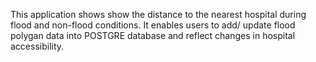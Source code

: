 This application shows show the distance to the nearest hospital during flood and non-flood conditions.
It enables users to add/ update flood polygan data into POSTGRE database and reflect changes in hospital accessibility.

